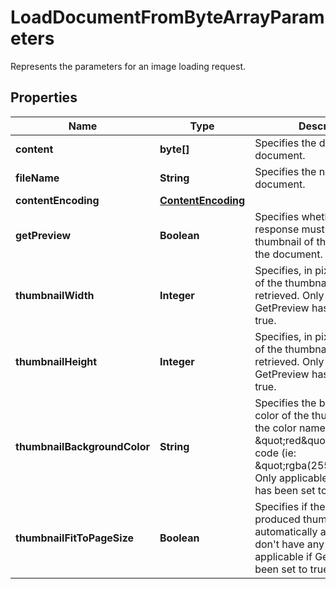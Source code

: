 

# LoadDocumentFromByteArrayParameters

Represents the parameters for an image loading request.
## Properties

Name | Type | Description | Notes
------------ | ------------- | ------------- | -------------
**content** | **byte[]** | Specifies the data of the document. | 
**fileName** | **String** | Specifies the name of the document. |  [optional]
**contentEncoding** | [**ContentEncoding**](ContentEncoding.md) |  |  [optional]
**getPreview** | **Boolean** | Specifies whether the response must contain a thumbnail of the first page of the document. |  [optional]
**thumbnailWidth** | **Integer** | Specifies, in pixels, the width of the thumbnail to be retrieved. Only applicable if GetPreview has been set to true. |  [optional]
**thumbnailHeight** | **Integer** | Specifies, in pixels, the height of the thumbnail to be retrieved.  Only applicable if GetPreview has been set to true. |  [optional]
**thumbnailBackgroundColor** | **String** | Specifies the background color of the thumbnail, using the color name (ie: \&quot;red\&quot;) or its RGBa code (ie: \&quot;rgba(255,0,0,1)\&quot;).   Only applicable if GetPreview has been set to true. |  [optional]
**thumbnailFitToPageSize** | **Boolean** | Specifies if the size of the produced thumbnail is automatically adjusted to don&#39;t have any margin.  Only applicable if GetPreview has been set to true. |  [optional]



